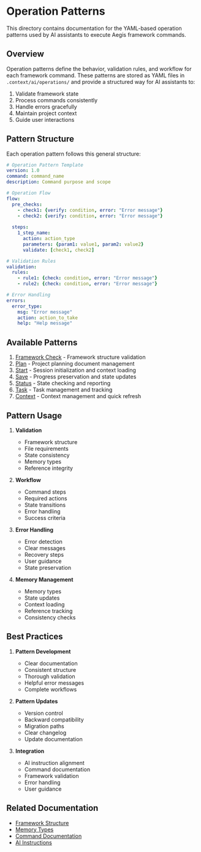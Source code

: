 # Operation Patterns

This directory contains documentation for the YAML-based operation patterns used by AI assistants to execute Aegis framework commands.

## Overview

Operation patterns define the behavior, validation rules, and workflow for each framework command. These patterns are stored as YAML files in `.context/ai/operations/` and provide a structured way for AI assistants to:

1. Validate framework state
2. Process commands consistently
3. Handle errors gracefully
4. Maintain project context
5. Guide user interactions

## Pattern Structure

Each operation pattern follows this general structure:

```yaml
# Operation Pattern Template
version: 1.0
command: command_name
description: Command purpose and scope

# Operation Flow
flow:
  pre_checks:
    - check1: {verify: condition, error: "Error message"}
    - check2: {verify: condition, error: "Error message"}
  
  steps:
    1_step_name:
      action: action_type
      parameters: {param1: value1, param2: value2}
      validate: [check1, check2]

# Validation Rules
validation:
  rules:
    - rule1: {check: condition, error: "Error message"}
    - rule2: {check: condition, error: "Error message"}

# Error Handling
errors:
  error_type:
    msg: "Error message"
    action: action_to_take
    help: "Help message"
```

## Available Patterns

1. [Framework Check](framework_check.md) - Framework structure validation
2. [Plan](plan.md) - Project planning document management
3. [Start](start.md) - Session initialization and context loading
4. [Save](save.md) - Progress preservation and state updates
5. [Status](status.md) - State checking and reporting
6. [Task](task.md) - Task management and tracking
7. [Context](context.md) - Context management and quick refresh

## Pattern Usage

1. **Validation**
   - Framework structure
   - File requirements
   - State consistency
   - Memory types
   - Reference integrity

2. **Workflow**
   - Command steps
   - Required actions
   - State transitions
   - Error handling
   - Success criteria

3. **Error Handling**
   - Error detection
   - Clear messages
   - Recovery steps
   - User guidance
   - State preservation

4. **Memory Management**
   - Memory types
   - State updates
   - Context loading
   - Reference tracking
   - Consistency checks

## Best Practices

1. **Pattern Development**
   - Clear documentation
   - Consistent structure
   - Thorough validation
   - Helpful error messages
   - Complete workflows

2. **Pattern Updates**
   - Version control
   - Backward compatibility
   - Migration paths
   - Clear changelog
   - Update documentation

3. **Integration**
   - AI instruction alignment
   - Command documentation
   - Framework validation
   - Error handling
   - User guidance

## Related Documentation

- [Framework Structure](../framework/structure.md)
- [Memory Types](../framework/memory.md)
- [Command Documentation](../commands/README.md)
- [AI Instructions](../framework/ai_instructions.md) 